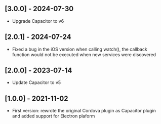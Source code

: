 ## [3.0.0] - 2024-07-30
- Upgrade Capacitor to v6

## [2.0.1] - 2024-07-24
- Fixed a bug in the iOS version when calling watch(), the callback function would not be executed when new services were discovered

## [2.0.0] - 2023-07-14
- Update Capacitor to v5

## [1.0.0] - 2021-11-02

- First version: rewrote the original Cordova plugin as Capacitor plugin and added support for Electron plaform
